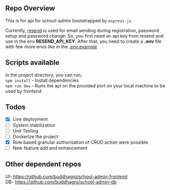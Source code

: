 ## Repo Overview

This is for api for school-admin bootstrapped by `express-js`.

Currently, [resend](https://resend.com/) is used for email sending during registration, password setup and password change. So, you first need an api key from resend and use in the env **RESEND_API_KEY**. After that, you need to create a **.env** file with few more envs like in the [.env.example](https://github.com/buddhagrg/school-admin-api/blob/master/.env.example)

## Scripts available

In the project directory, you can run; \
`npm install` - Install dependencies \
`npm run dev` - Runs the api on the provided port on your local machine to be used by frontend

## Todos

- [x] Live deployment
- [ ] System stabilization
- [ ] Unit Testing
- [ ] Dockerize the project
- [x] Role based granular authorisation of CRUD action were possible
- [ ] New feature add and enhancement

## Other dependent repos

UI- https://github.com/buddhagrg/school-admin-frontend \
DB- https://github.com/buddhagrg/school-admin-db
